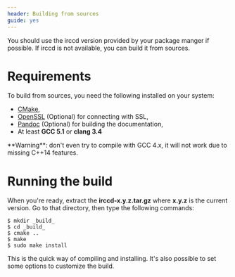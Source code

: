 ```yaml
---
header: Building from sources
guide: yes
---
```


You should use the irccd version provided by your package manger if possible. If
irccd is not available, you can build it from sources.

# Requirements

To build from sources, you need the following installed on your system:

  - [CMake](http://www.cmake.org),
  - [OpenSSL](https://www.openssl.org) (Optional) for connecting with SSL,
  - [Pandoc](http://pandoc.org) (Optional) for building the documentation,
  - At least **GCC 5.1** or **clang 3.4**

<div class="alert alert-warning" role="alert">
**Warning**: don't even try to compile with GCC 4.x, it will not work due to missing C++14 features.
</div>

# Running the build

When you're ready, extract the **irccd-x.y.z.tar.gz** where **x.y.z** is the current version. Go to that directory,
then type the following commands:

````nohighlight
$ mkdir _build_
$ cd _build_
$ cmake ..
$ make
$ sudo make install
````

This is the quick way of compiling and installing. It's also possible to set some options to customize the build.
